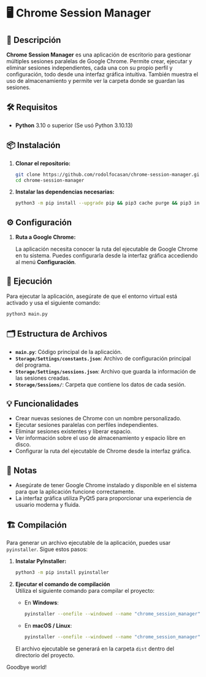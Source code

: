 # 🖥️ Chrome Session Manager

## 📜 Descripción

**Chrome Session Manager** es una aplicación de escritorio para gestionar múltiples sesiones paralelas de Google Chrome. Permite crear, ejecutar y eliminar sesiones independientes, cada una con su propio perfil y configuración, todo desde una interfaz gráfica intuitiva. También muestra el uso de almacenamiento y permite ver la carpeta donde se guardan las sesiones.

## 🛠️ Requisitos

- **Python** 3.10 o superior (Se usó Python 3.10.13)

## 📦 Instalación

1. **Clonar el repositorio:**

   ```bash
   git clone https://github.com/rodolfocasan/chrome-session-manager.git
   cd chrome-session-manager
   ```

2. **Instalar las dependencias necesarias:**

   ```bash
   python3 -m pip install --upgrade pip && pip3 cache purge && pip3 install -q DOCs/requirements.txt
   ```

## ⚙️ Configuración

1. **Ruta a Google Chrome:**
   
   La aplicación necesita conocer la ruta del ejecutable de Google Chrome en tu sistema. Puedes configurarla desde la interfaz gráfica accediendo al menú **Configuración**.

## 🚀 Ejecución

Para ejecutar la aplicación, asegúrate de que el entorno virtual está activado y usa el siguiente comando:

```bash
python3 main.py
```

## 🗂️ Estructura de Archivos

- **`main.py`**: Código principal de la aplicación.
- **`Storage/Settings/constants.json`**: Archivo de configuración principal del programa.
- **`Storage/Settings/sessions.json`**: Archivo que guarda la información de las sesiones creadas.
- **`Storage/Sessions/`**: Carpeta que contiene los datos de cada sesión.

## 💡 Funcionalidades

- Crear nuevas sesiones de Chrome con un nombre personalizado.
- Ejecutar sesiones paralelas con perfiles independientes.
- Eliminar sesiones existentes y liberar espacio.
- Ver información sobre el uso de almacenamiento y espacio libre en disco.
- Configurar la ruta del ejecutable de Chrome desde la interfaz gráfica.

## 📝 Notas

- Asegúrate de tener Google Chrome instalado y disponible en el sistema para que la aplicación funcione correctamente.
- La interfaz gráfica utiliza PyQt5 para proporcionar una experiencia de usuario moderna y fluida.

## 🏗️ Compilación

Para generar un archivo ejecutable de la aplicación, puedes usar `pyinstaller`. Sigue estos pasos:

1. **Instalar PyInstaller:**

   ```bash
   python3 -m pip install pyinstaller
   ```

2. **Ejecutar el comando de compilación**  
   Utiliza el siguiente comando para compilar el proyecto:

   - En **Windows**:
     ```bash
     pyinstaller --onefile --windowed --name "chrome_session_manager" --icon=Storage\Settings\icons\favicon.ico main.py
     ```

   - En **macOS / Linux**:
     ```bash
     pyinstaller --onefile --windowed --name "chrome_session_manager" --icon=Storage/Settings/icons/favicon.ico main.py
     ```

   El archivo ejecutable se generará en la carpeta `dist` dentro del directorio del proyecto.

Goodbye world!
